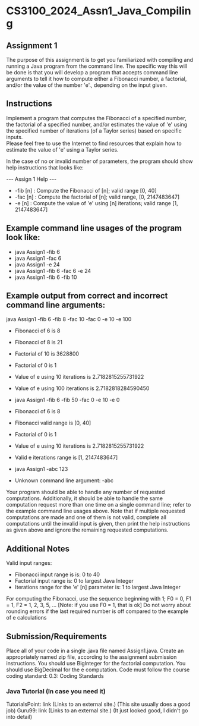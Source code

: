 # CS3100_2024_Assn1_Java_Compiling

## Assignment 1
The purpose of this assignment is to get you familiarized with compiling and running a Java program from the command line. 
The specific way this will be done is that you will develop a program that accepts command line arguments to tell it how to 
compute either a Fibonacci number, a factorial, and/or the value of the number 'e'., depending on the input given.

## Instructions
Implement a program that computes the Fibonacci of a specified number, the factorial of a specified number, and/or
estimates the value of 'e' using the specified number of iterations (of a Taylor series) based on specific inputs.  
Please feel free to use the Internet to find resources that explain how to estimate the value of 'e' using a Taylor series.

In the case of no or invalid number of parameters, the program should show help instructions that looks like:

--- Assign 1 Help ---
-  -fib [n] : Compute the Fibonacci of [n]; valid range [0, 40]
-  -fac [n] : Compute the factorial of [n]; valid range, [0, 2147483647]
-  -e [n] : Compute the value of 'e' using [n] iterations; valid range [1, 2147483647]

## Example command line usages of the program look like:

- java Assign1 -fib 6
- java Assign1 -fac 6
- java Assign1 -e 24
- java Assign1 -fib 6 -fac 6 -e 24
- java Assign1 -fib 6 -fib 10

## Example output from correct and incorrect command line arguments:

java Assign1 -fib 6 -fib 8 -fac 10 -fac 0 -e 10 -e 100

- Fibonacci of 6 is 8
- Fibonacci of 8 is 21
- Factorial of 10 is 3628800
- Factorial of 0 is 1
- Value of e using 10 iterations is 2.7182815255731922
- Value of e using 100 iterations is 2.7182818284590450
- java Assign1 -fib 6 -fib 50 -fac 0 -e 10 -e 0


- Fibonacci of 6 is 8
- Fibonacci valid range is [0, 40]
- Factorial of 0 is 1
- Value of e using 10 iterations is 2.7182815255731922
- Valid e iterations range is [1, 2147483647]
- java Assign1 -abc 123


- Unknown command line argument: -abc

Your program should be able to handle any number of requested computations.  Additionally, it should be able to handle 
the same computation request more than one time on a single command line; refer to the example command line usages above. 
Note that if multiple requested computations are made and one of them is not valid, complete all computations until the 
invalid input is given, then print the help instructions as given above and ignore the remaining requested computations.

## Additional Notes
Valid input ranges:
- Fibonacci input range is is: 0 to 40
- Factorial input range is: 0 to largest Java Integer
- Iterations range for the 'e' [n] parameter is: 1 to largest Java Integer

For computing the Fibonacci, use the sequence beginning with 1;  F0 = 0, F1 = 1, F2 = 1, 2, 3, 5, ... [Note: if you use F0 = 1, that is ok]
Do not worry about rounding errors if the last required number is off compared to the example of e calculations

## Submission/Requirements
Place all of your code in a single .java file named Assign1.java.
Create an appropriately named zip file, according to the assignment submission instructions.
You should use BigInteger for the factorial computation.
You should use BigDecimal for the e computation.
Code must follow the course coding standard: 0.3: Coding Standards


### Java Tutorial (In case you need it)
TutorialsPoint: link (Links to an external site.) (This site usually does a good job)
Guru99: link (Links to an external site.) (It just looked good, I didn't go into detail)